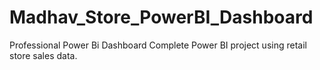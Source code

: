 # Madhav_Store_PowerBI_Dashboard
Professional Power Bi Dashboard  Complete Power BI project using retail store sales data.
